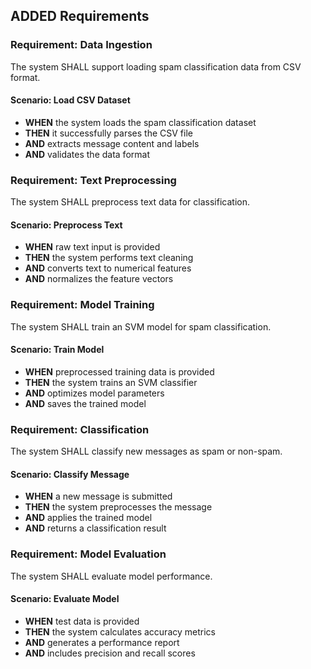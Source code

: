 ## ADDED Requirements

### Requirement: Data Ingestion
The system SHALL support loading spam classification data from CSV format.

#### Scenario: Load CSV Dataset
- **WHEN** the system loads the spam classification dataset
- **THEN** it successfully parses the CSV file
- **AND** extracts message content and labels
- **AND** validates the data format

### Requirement: Text Preprocessing
The system SHALL preprocess text data for classification.

#### Scenario: Preprocess Text
- **WHEN** raw text input is provided
- **THEN** the system performs text cleaning
- **AND** converts text to numerical features
- **AND** normalizes the feature vectors

### Requirement: Model Training
The system SHALL train an SVM model for spam classification.

#### Scenario: Train Model
- **WHEN** preprocessed training data is provided
- **THEN** the system trains an SVM classifier
- **AND** optimizes model parameters
- **AND** saves the trained model

### Requirement: Classification
The system SHALL classify new messages as spam or non-spam.

#### Scenario: Classify Message
- **WHEN** a new message is submitted
- **THEN** the system preprocesses the message
- **AND** applies the trained model
- **AND** returns a classification result

### Requirement: Model Evaluation
The system SHALL evaluate model performance.

#### Scenario: Evaluate Model
- **WHEN** test data is provided
- **THEN** the system calculates accuracy metrics
- **AND** generates a performance report
- **AND** includes precision and recall scores